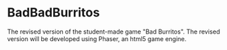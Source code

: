 # BadBadBurritos
The revised version of the student-made game "Bad Burritos". The revised version will be developed using Phaser, an html5 game engine.
